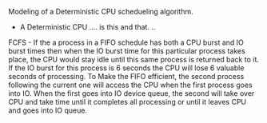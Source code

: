
Modeling of a Deterministic CPU schedueling algorithm.

- A Deterministic CPU .... is this and that. ..

FCFS
    - If the a process in a FIFO schedule has both a CPU burst and IO burst times then when the IO burst time for this particular process takes place, the CPU would stay idle until this same process is returned back to it. If the IO burst for this process is 6 seconds the CPU will lose 6 valuable seconds of processing. To Make the FIFO efficient, the second process following the current one will access the CPU when the first process goes into IO. When the first goes into IO device queue, the second will take over CPU and take time until it completes all processing or until it leaves CPU and goes into IO queue. 